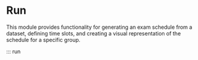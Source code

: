 # Run

This module provides functionality for generating an exam schedule from a dataset,
defining time slots, and creating a visual representation of the schedule for a 
specific group.

::: run
